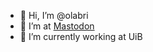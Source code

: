 - 👋 Hi, I’m @olabri
- 👀 I’m at <a rel="me" href="https://snabelen.no/@olabri">Mastodon</a>
- 🌱 I’m currently working at UiB


<!---
olabri/olabri is a ✨ special ✨ repository because its `README.md` (this file) appears on your GitHub profile.
You can click the Preview link to take a look at your changes.
--->
